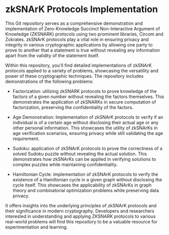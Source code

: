 # zkSNArK Protocols Implementation
This Git repository serves as a comprehensive demonstration and implementation of Zero-Knowledge Succinct Non-Interactive Argument of Knowledge (ZKSNARK) protocols using two prominent libraries, Circom and Zokrates. zkSNArK protocols play a vital role in ensuring privacy and integrity in various cryptographic applications by allowing one party to prove to another that a statement is true without revealing any information apart from the validity of the statement itself.

Within this repository, you'll find detailed implementations of zkSNArK protocols applied to a variety of problems, showcasing the versatility and power of these cryptographic techniques. The repository includes demonstrations of the following problems:

- Factorization:
utilizing zkSNARK protocols to prove knowledge of the factors of a given number without revealing the factors themselves. This demonstrates the application of zkSNARKs in secure computation of factorization, preserving the confidentiality of the factors.

- Age Demonstration:
Implementation of zkSNArK protocols to verify if an individual is of a certain age without disclosing their actual age or any other personal information. This showcases the utility of zkSNArKs in age verification scenarios, ensuring privacy while still validating the age requirement.

- Sudoku:
application of zkSNArK protocols to prove the correctness of a solved Sudoku puzzle without revealing the actual solution. This demonstrates how zkSNArKs can be applied in verifying solutions to complex puzzles while maintaining confidentiality.

- Hamiltonian Cycle:
implementation of zkSNArK protocols to verify the existence of a Hamiltonian cycle in a given graph without disclosing the cycle itself. This showcases the applicability of zkSNArKs in graph theory and combinatorial optimization problems while preserving data privacy.

It offers insights into the underlying principles of zkSNArK protocols and their significance in modern cryptography. Developers and researchers interested in understanding and applying ZKSNARK protocols to various real-world problems will find this repository to be a valuable resource for experimentation and learning.